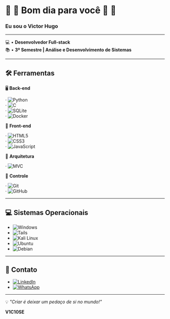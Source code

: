 # 👏 👏 Bom dia para você 👏 👏  
### Eu sou o Victor Hugo  

---

💻 • **Desenvolvedor Full-stack**  
📚 • **3º Semestre | Análise e Desenvolvimento de Sistemas**  

---

## 🛠️ **Ferramentas**


🖥️ **Back-end**

· ![Python](https://img.shields.io/badge/Python-3776AB?style=for-the-badge&logo=python&logoColor=white)  
· ![C](https://img.shields.io/badge/C-00599C?style=for-the-badge&logo=c&logoColor=white)    
· ![SQLite](https://img.shields.io/badge/SQLite-07405E?style=for-the-badge&logo=sqlite&logoColor=white)  
· ![Docker](https://img.shields.io/badge/Docker-2496ED?style=for-the-badge&logo=docker&logoColor=white)


🎨 **Front-end**

· ![HTML5](https://img.shields.io/badge/HTML5-E34F26?style=for-the-badge&logo=html5&logoColor=white)  
· ![CSS3](https://img.shields.io/badge/CSS3-1572B6?style=for-the-badge&logo=css3&logoColor=white)  
· ![JavaScript](https://img.shields.io/badge/JavaScript-F7DF1E?style=for-the-badge&logo=javascript&logoColor=black)


🧠 **Arquitetura**

· ![MVC](https://img.shields.io/badge/Arquitetura-MVC-blue?style=for-the-badge)


🔧 **Controle**

· ![Git](https://img.shields.io/badge/Git-F05032?style=for-the-badge&logo=git&logoColor=white)  
· ![GitHub](https://img.shields.io/badge/GitHub-181717?style=for-the-badge&logo=github&logoColor=white)


---

## 💻 **Sistemas Operacionais**
- ![Windows](https://img.shields.io/badge/Windows-0078D6?style=for-the-badge&logo=windows&logoColor=white)  
- ![Tails](https://img.shields.io/badge/Tails%20-56347C?&style=for-the-badge&logo=tails&logoColor=white)  
- ![Kali Linux](https://img.shields.io/badge/Kali_Linux-557C94?style=for-the-badge&logo=kali-linux&logoColor=white)  
- ![Ubuntu](https://img.shields.io/badge/Ubuntu-E95420?style=for-the-badge&logo=ubuntu&logoColor=white)  
- ![Debian](https://img.shields.io/badge/Debian-A81D33?style=for-the-badge&logo=debian&logoColor=white)  

---

## 📓 **Contato**
- [![LinkedIn](https://img.shields.io/badge/LinkedIn-0077B5?style=for-the-badge&logo=linkedin&logoColor=white)](https://www.linkedin.com/in/viictorhas/)  
- [![WhatsApp](https://img.shields.io/badge/WhatsApp-25D366?style=for-the-badge&logo=whatsapp&logoColor=white)](https://wa.me/5511998026421)  

---

💡 *"Criar é deixar um pedaço de si no mundo!"*

**V1C10SE**
